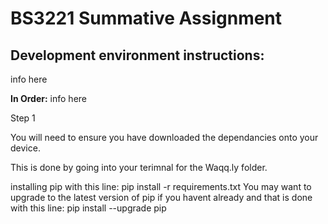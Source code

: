 # BS3221 Summative Assignment

## Development environment instructions:

info here

**In Order:**
info here

Step 1

You will need to ensure you have downloaded the dependancies onto your device.

This is done by going into your terimnal for the Waqq.ly folder.

installing pip with this line: pip install -r requirements.txt
You may want to upgrade to the latest version of pip if you havent already and that is done with this line: pip install --upgrade pip
